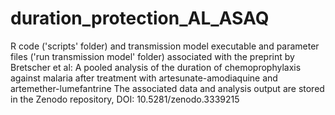 # duration_protection_AL_ASAQ
R code ('scripts' folder) and transmission model executable and parameter files ('run transmission model' folder) associated with the preprint by Bretscher et al: A pooled analysis of the duration of chemoprophylaxis against malaria after treatment with artesunate-amodiaquine and artemether-lumefantrine
The associated data and analysis output are stored in the Zenodo repository, DOI: 10.5281/zenodo.3339215
